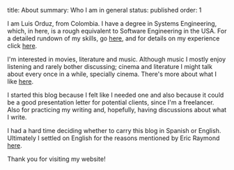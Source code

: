 title: About
summary: Who I am in general
status: published
order: 1

I am Luis Orduz, from Colombia. I have a degree in Systems Engineering, which, in here, is a rough equivalent to Software Engineering in the USA.
For a detailed rundown of my skills, go [here][skills], and for details on my experience click [here][resume].

I'm interested in movies, literature and music. Although music I mostly enjoy listening and rarely bother discussing; cinema and
literature I might talk about every once in a while, specially cinema. There's more about what I like [here][interests].

I started this blog because I felt like I needed one and also because it could be a good
presentation letter for potential clients, since I'm a freelancer. Also for practicing my writing and,
hopefully, having discussions about what I write.

I had a hard time deciding whether to carry this blog in Spanish or English. Ultimately I settled on English
for the reasons mentioned by Eric Raymond [here][htbah].

Thank you for visiting my website!

[skills]: skills
[resume]: resume
[interests]: interests
[htbah]: //www.catb.org/esr/faqs/hacker-howto.html#skills4 "Eric Raymond's Hacker Howto"
